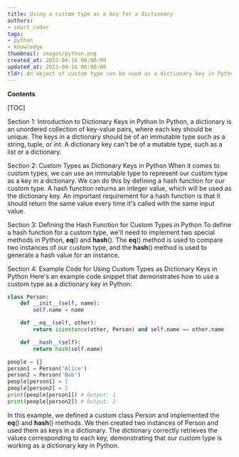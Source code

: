 ```yaml
---
title: Using a custom type as a key for a dictionary
authors:
- smart_coder
tags:
- python
- knowledge
thumbnail: images/python.png
created_at: 2023-04-16 00:00:00
updated_at: 2023-04-16 00:00:00
tldr: An object of custom type can be used as a dictionary key in Python, as long as it is hashable and has properly defined `\_\_hash\_\_()` and `\_\_eq\_\_()` methods.
---
```


**Contents**

[TOC]

Section 1: Introduction to Dictionary Keys in Python
In Python, a dictionary is an unordered collection of key-value pairs, where each key should be unique. The keys in a dictionary should be of an immutable type such as a string, tuple, or int. A dictionary key can't be of a mutable type, such as a list or a dictionary.

Section 2: Custom Types as Dictionary Keys in Python
When it comes to custom types, we can use an immutable type to represent our custom type as a key in a dictionary. We can do this by defining a hash function for our custom type. A hash function returns an integer value, which will be used as the dictionary key. An important requirement for a hash function is that it should return the same value every time it's called with the same input value.

Section 3: Defining the Hash Function for Custom Types in Python
To define a hash function for a custom type, we'll need to implement two special methods in Python, __eq__() and __hash__(). The __eq__() method is used to compare two instances of our custom type, and the __hash__() method is used to generate a hash value for an instance. 

Section 4: Example Code for Using Custom Types as Dictionary Keys in Python
Here's an example code snippet that demonstrates how to use a custom type as a dictionary key in Python:

```python
class Person:
    def __init__(self, name):
        self.name = name

    def __eq__(self, other):
        return isinstance(other, Person) and self.name == other.name

    def __hash__(self):
        return hash(self.name)

people = {}
person1 = Person('Alice')
person2 = Person('Bob')
people[person1] = 1
people[person2] = 2
print(people[person1]) # Output: 1
print(people[person2]) # Output: 2
```

In this example, we defined a custom class Person and implemented the __eq__() and __hash__() methods. We then created two instances of Person and used them as keys in a dictionary. The dictionary correctly retrieves the values corresponding to each key, demonstrating that our custom type is working as a dictionary key in Python.
